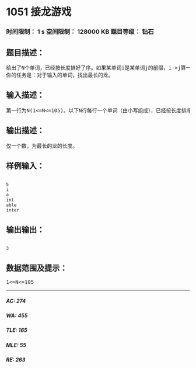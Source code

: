 # 1051 接龙游戏   
### 时间限制： 1 s     空间限制： 128000 KB     题目等级： 钻石  
## 题目描述：  

<pre>
给出了N个单词，已经按长度排好了序。如果某单词i是某单词j的前缀，i->j算一次接龙(两个相同的单词不能算接龙)。
你的任务是：对于输入的单词，找出最长的龙。
</pre>
  
  
## 输入描述：  

<pre>
第一行为N(1<=N<=105)。以下N行每行一个单词（由小写组成），已经按长度排序。(每个单词长度<50)
</pre>
  
  
## 输出描述：  

<pre>
仅一个数，为最长的龙的长度。
</pre>
  
  
## 样例输入：  

<pre><code>
5
i
a
int
able
inter
</code></pre>
  
  
## 输出输出：  

<pre><code>
3
</code></pre>
  
  
## 数据范围及提示：  

<pre>
1<=N<=105
</pre>
  
  
***  

##### AC: 274  
##### WA: 455  
##### TLE: 165  
##### MLE: 55  
##### RE: 263  
